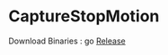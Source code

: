# CaptureStopMotion
Download Binaries : go [Release](https://github.com/oogre/CaptureStopMotion/releases/tag/v1.0.0) 
